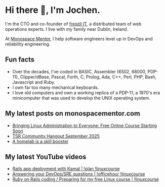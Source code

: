 # Hi there 👋, I'm Jochen.

I'm the CTO and co-founder of [freistil IT](https://www.freistil.it), a distributed team of web operations experts. I live with my family near Dublin, Ireland.

At [Monospace Mentor](https://monospacementor.com), I help software engineers level up in DevOps and reliability engineering.

## Fun facts

- Over the decades, I've coded in BASIC, Assembler (6502, 68000, PDP-11), Clipper/dBase, Pascal, Forth, C, Prolog, Ada, C++, Perl, PHP, Bash, Javascript and Ruby.
- I own far too many mechanical keyboards.
- I love old computers and own a working replica of a PDP-11, a 1970's era minicomputer that was used to develop the UNIX operating system.

## My latest posts on monospacementor.com

<!-- MONOSPACE:START -->
- [Bringing Linux Administration to Everyone: Free Online Course Starting Soon](https://monospacementor.com/2025/09/free-linux-sysadmin-course/)
- [TSR Community Hangout September 2025](https://monospacementor.com/2025/09/tsr-community-hangout-september-2025/)
- [A homelab is a skill booster](https://monospacementor.com/2025/08/a-homelab-is-a-skill-booster/)
<!-- MONOSPACE:END -->

## My latest YouTube videos

<!-- YOUTUBE:START -->
- [Rails app deployment with Kamal | !plan !linuxcourse](https://www.youtube.com/watch?v=oz6WtKwoipM)
- [Answering your DevOps/SRE questions | !officehour !linuxcourse](https://www.youtube.com/watch?v=NdPd1cD17fg)
- [Ruby on Rails coding / Preparing for my free Linux course | !linuxcourse](https://www.youtube.com/watch?v=KgQrGJAVckk)
<!-- YOUTUBE:END -->
